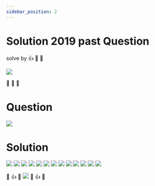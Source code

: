 ```yaml
---
sidebar_position: 2
---
```

# Solution 2019 past Question 
solve by :+1: :pray: :green_heart:

 ![](img/sgnture.png)

:green_heart: :green_heart: :green_heart:
# Question
![](img/2019pQ.png)

# Solution
![](img/ans19a.png)
![](img/ans19b.png)
![](img/ans19c.png)
![](img/ans19d.png)
![](img/ans19e.png)
![](img/ans19f.png)
![](img/ans19g.png)
![](img/ans19h.png)
![](img/ans19i.png)
![](img/ans19j.png)
![](img/ans19k.png)
![](img/ans19l.png)
![](img/ans19m.png)


:green_heart: :+1: :green_heart:
![](img/sgnture.png)
:green_heart: :+1: :green_heart:

